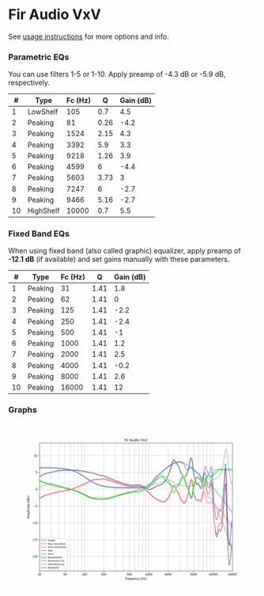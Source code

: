 # Fir Audio VxV
See [usage instructions](https://github.com/jaakkopasanen/AutoEq#usage) for more options and info.

### Parametric EQs
You can use filters 1-5 or 1-10. Apply preamp of -4.3 dB or -5.9 dB, respectively.

|   # | Type      |   Fc (Hz) |    Q |   Gain (dB) |
|-----|-----------|-----------|------|-------------|
|   1 | LowShelf  |       105 | 0.7  |         4.5 |
|   2 | Peaking   |        81 | 0.26 |        -4.2 |
|   3 | Peaking   |      1524 | 2.15 |         4.3 |
|   4 | Peaking   |      3392 | 5.9  |         3.3 |
|   5 | Peaking   |      9218 | 1.26 |         3.9 |
|   6 | Peaking   |      4599 | 6    |        -4.4 |
|   7 | Peaking   |      5603 | 3.73 |         3   |
|   8 | Peaking   |      7247 | 6    |        -2.7 |
|   9 | Peaking   |      9466 | 5.16 |        -2.7 |
|  10 | HighShelf |     10000 | 0.7  |         5.5 |

### Fixed Band EQs
When using fixed band (also called graphic) equalizer, apply preamp of **-12.1 dB** (if available) and set gains manually with these parameters.

|   # | Type    |   Fc (Hz) |    Q |   Gain (dB) |
|-----|---------|-----------|------|-------------|
|   1 | Peaking |        31 | 1.41 |         1.8 |
|   2 | Peaking |        62 | 1.41 |         0   |
|   3 | Peaking |       125 | 1.41 |        -2.2 |
|   4 | Peaking |       250 | 1.41 |        -2.4 |
|   5 | Peaking |       500 | 1.41 |        -1   |
|   6 | Peaking |      1000 | 1.41 |         1.2 |
|   7 | Peaking |      2000 | 1.41 |         2.5 |
|   8 | Peaking |      4000 | 1.41 |        -0.2 |
|   9 | Peaking |      8000 | 1.41 |         2.6 |
|  10 | Peaking |     16000 | 1.41 |        12   |

### Graphs
![](./Fir%20Audio%20VxV.png)
